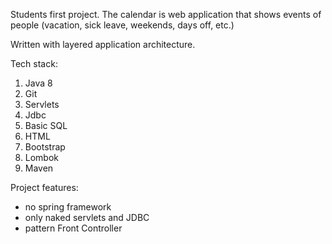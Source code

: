 Students first project.
The calendar is web application that shows events of people
(vacation, sick leave, weekends, days off, etc.)

Written with layered application architecture.

Tech stack:
1. Java 8
2. Git
3. Servlets
4. Jdbc
5. Basic SQL
6. HTML
7. Bootstrap
8. Lombok
9. Maven

Project features:
- no spring framework
- only naked servlets and JDBC
- pattern Front Controller

